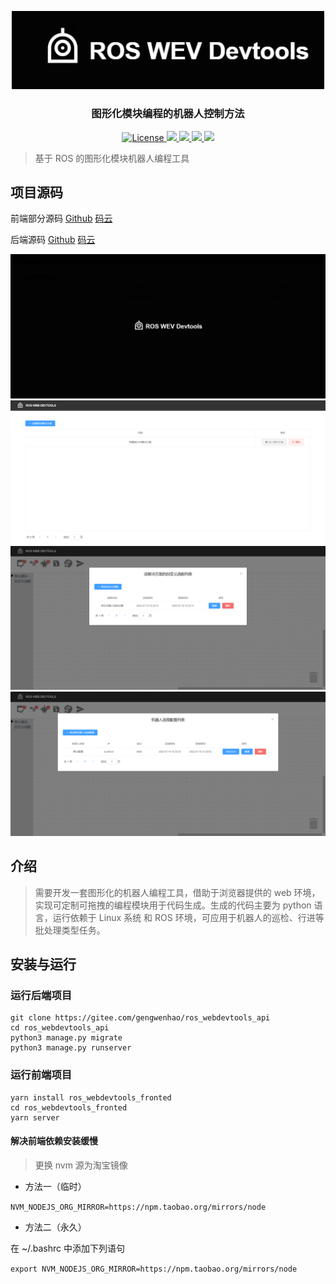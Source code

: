 <p align="center">
    <a href="//github/gengwenhao" target="_blank" rel="noopener noreferrer">
        <img width="500" src="src/assets/logo.png" alt="logo">
    </a>
</p>
<h3 align="center">图形化模块编程的机器人控制方法</h3>
<p align="center">
	<a href="//github.com/gengwenhao/ros_webdevtools_fronted">
<img src="https://img.shields.io/github/license/gengwenhao/ros_webdevtools_fronted" alt="License">
</a>
<a href="//github.com/gengwenhao/ros_webdevtools_fronted">
<img src="https://img.shields.io/github/repo-size/gengwenhao/ros_webdevtools_fronted">
</a> 
<a href="//github.com/gengwenhao/ros_webdevtools_fronted">
<img src="https://img.shields.io/github/languages/count/gengwenhao/ros_webdevtools_fronted">
</a> 
<a href="//github.com/gengwenhao">
<img src="https://img.shields.io/badge/github-gengwenhao-blue"/>
</a>
<a href="LICENSE">
    <img src="https://img.shields.io/badge/License-MIT-yellow.svg">
</a>
</p>

> 基于 ROS 的图形化模块机器人编程工具

## 项目源码

前端部分源码
[Github](http://github.com/gengwenhao/ros_webdevtools_fronted/) [码云](http://gitee.com/gengwenhao/ros_webdevtools_fronted/)

后端源码
[Github](http://github.com/gengwenhao/ros_webdevtools_api/) [码云](http://gitee.com/gengwenhao/ros_webdevtools_api/)

![首页预览](screenshots/应用开场动画.png)
![解决方案页面预览](screenshots/解决方案页面.png)
![开发页面预览](screenshots/开发页面.png)
![机器人连接配置预览](screenshots/机器人连接配置.png)

介绍
---

> 需要开发一套图形化的机器人编程工具，借助于浏览器提供的 web 环境，实现可定制可拖拽的编程模块用于代码生成。生成的代码主要为 python 语言，运行依赖于 Linux 系统 和 ROS 环境，可应用于机器人的巡检、行进等批处理类型任务。


## 安装与运行

### 运行后端项目

```shell
git clone https://gitee.com/gengwenhao/ros_webdevtools_api
cd ros_webdevtools_api
python3 manage.py migrate
python3 manage.py runserver
```

### 运行前端项目

```shell
yarn install ros_webdevtools_fronted
cd ros_webdevtools_fronted
yarn server
```

#### 解决前端依赖安装缓慢

> 更换 nvm 源为淘宝镜像

- 方法一（临时）

`NVM_NODEJS_ORG_MIRROR=https://npm.taobao.org/mirrors/node`

- 方法二（永久）

在 ~/.bashrc 中添加下列语句

`export NVM_NODEJS_ORG_MIRROR=https://npm.taobao.org/mirrors/node`
